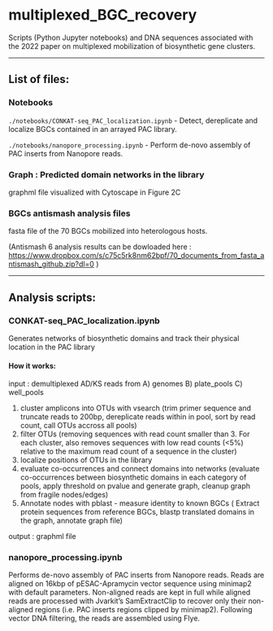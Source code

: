 # multiplexed_BGC_recovery

Scripts (Python Jupyter notebooks) and DNA sequences associated with the 2022 paper on multiplexed mobilization of biosynthetic gene clusters.  

---
## List of files:

### Notebooks
```./notebooks/CONKAT-seq_PAC_localization.ipynb``` - Detect, dereplicate and localize BGCs contained in an arrayed PAC library.

```./notebooks/nanopore_processing.ipynb``` - Perform de-novo assembly of PAC inserts from Nanopore reads.

### Graph : Predicted domain networks in the library
graphml file visualized with Cytoscape in Figure 2C

### BGCs antismash analysis files
fasta file of the 70 BGCs mobilized into heterologous hosts.

(Antismash 6 analysis results can be dowloaded here : https://www.dropbox.com/s/c75c5rk8nm62bpf/70_documents_from_fasta_antismash_github.zip?dl=0 )

---

## Analysis scripts:
### CONKAT-seq_PAC_localization.ipynb
Generates networks of biosynthetic domains and track their physical location in the PAC library


#### How it works:
input : demultiplexed AD/KS reads from A) genomes B) plate_pools C) well_pools
1) cluster amplicons into OTUs with vsearch (trim primer sequence and truncate reads to 200bp, dereplicate reads within in pool, sort by read count, call OTUs accross all pools)
2) filter OTUs (removing sequences with read count smaller than 3. For each cluster, also removes sequences with low read counts (<5%) relative to the maximum read count of a sequence in the cluster)
3) localize positions of OTUs in the library
4) evaluate co-occurrences and connect domains into networks (evaluate co-occurrences between biosynthetic domains in each category of pools, apply threshold on pvalue and generate graph, cleanup graph from fragile nodes/edges)
5) Annotate nodes with pblast - measure identity to known BGCs ( Extract protein sequences from reference BGCs, blastp translated domains in the graph, annotate graph file)

output : graphml file



### nanopore_processing.ipynb
Performs de-novo assembly of PAC inserts from Nanopore reads. Reads are aligned on 16kbp of pESAC-Apramycin vector sequence using minimap2 with default parameters. Non-aligned reads are kept in full while aligned reads are processed with Jvarkit’s SamExtractClip to recover only their non-aligned regions (i.e. PAC inserts regions clipped by minimap2). Following vector DNA filtering, the reads are assembled using Flye.
